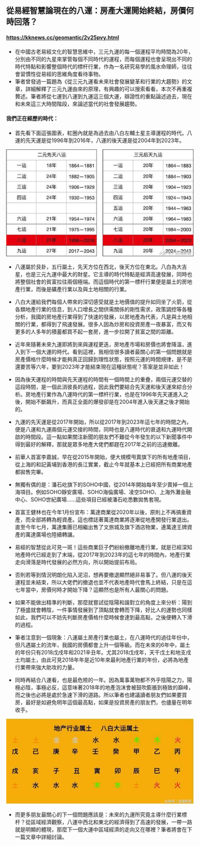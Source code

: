 ## 從易經智慧論現在的八運：房產大運開始終結，房價何時回落？
#### https://kknews.cc/geomantic/2v25pvy.html

* 在中國古老易經文化的智慧思維中，三元九運的每一個運程平均時間為20年，分別由不同的九星來掌管每個不同時代的運程，而每個運程也會呈現出不同的時代特點和影響整個時代的標杆行業，作為一名研究易學的風水命理師，往往會習慣性從易經的思維角度看待事物。
* 筆者曾發過一篇題為《從三元九運看未來社會發展變革和行業的大趨勢》的文章，詳細解釋了三元九運由來的原理，有興趣的可以搜索看看，本次不再重複贅述。筆者將從七運到八運到九運這三個大運，辯證性的重點論述過去，現在和未來這三大時間階段，來論述當代的社會發展趨勢。

#### 我們正在經歷的時代：

* 首先看下面這張圖表，紅圈內就是為過去由八白左輔土星主導運程的時代。八運的先天運是從1996年到2016年，八運的後天運是從2004年到2023年。

![Alt text](/Home/images/39_001.jpg)

* 八運屬於艮卦，五行屬土，先天方位在西北，後天方位在東北。八白為大吉星，也是三元九運中最大的財星。它主導的時代特點是經濟高速發展，同時也將整個社會的貧富拉往兩個極端。而這個時代的第一標杆行業便是屬土的房地產行業，而後是礦產行業以及與土地相關的行業。

* 八白大運給我們每個人帶來的深切感受就是土地價值的提升如同坐了火箭，從各類地產行業的信息，到人口增長之間供需關係的剛性需求，政策調控等各種分析，我國的房地產行業得到了快速的發展，以房地產為代表，凡是與土地相關的行業，都得到了飛速發展。很多人因為炒房和投資房產一夜暴富，而又有更多的人多年的積蓄都買不起一套房，進一步拉開了貧富之間的距離。

* 近年來隨著未來九運即將到來與運程更迭，房地產市場和房價也將會降溫，進入到下一個大運的時代。看到這裡，我相信很多讀者最關心的第一個問題就是房產價格什麼時候才能夠真正回歸到理性狀態，按照元運的時間規律，是不是還要苦等六年，要到2023年才能結束現在這種狀態呢？答案是並非如此！
 
* 因為後天運程的時間與先天運程的時間有一個時間上的重疊，兩個元運交替的這段時間，是一個此消彼長的過程，因此我們要結合先天運和後天運來綜合分析。房地產行業作為八運時代的第一標杆行業，也是在1996年先天運進入之後，開始不斷飆升，而真正全面的爆發卻是在2004年進入後天運之後才開始的。

* 九運的先天運是從2017年開始，所以從2017年到2023年這七年的時間之內，便是八運和九運兩個元運交接的時間，同時也是八運時代的衰退和九運時代開啟的時間段。這一點如果關注新聞的朋友們不難從今年發生的以下新聞事件中得到最好的解釋，那就是眾多地產大佬們都趕在2017年之前的迅速撤離。

* 前華人首富李嘉誠，早在從2015年開始，便大規模甩賣旗下的所有地產項目，從上海的和記黃埔到香港的長江實業，截止今年就基本上已經把所有商業地產都拋售完畢。

* 無獨有偶的是：潘石屹旗下的SOHO中國，從2014年開始每年至少賣掉一個上海項目。例如SOHO靜安廣場、SOHO海倫廣場、凌空SOHO、上海外灘金融中心、SOHO世紀廣場……這些項目已經被潘石屹悉數拋售套現。

* 首富王健林也在今年1月份宣布：萬達商業從2020年以後，原則上不再搞重資產，而全部將轉為輕資產。這也標誌著萬達商業將逐漸從地產開發行業退出。直至今年七月，萬達集團已相繼出售了文旅城及旗下酒店物業，連萬達王牌資產的萬達廣場也陸續轉讓。
 
* 易經的智慧從此可見一斑！這些商業巨子們紛紛撤離地產行業，就是已經深知地產時代已經走到了末端，從2017年到2023年的這七年的時間內，地產行業走向滑落是時代發展的必然方向，所以開始提前布局。

* 否則若等到情況明朗化陷入泥沼，想再要撤退顯然絕非易事了。但八運的後天運程並未結束，所以大佬們的撤退也並不代表地產時代會馬上終結，只是在這七年當中，房價何時才開始下降？這顯然也是所有人最關心的問題。

* 如果不能做出精準的判斷，那麼就嘗試從陰陽和諧對立的角度上來分析：陽到了極盛就會轉陰，一件事情發展到了頂點就會轉而下降，好比人的運勢也同樣如此，我們可以不妨先判斷房產價格什麼時候會達到最高點，之後便轉入下滑的過程。
 
* 筆者注意到一個現象：八運屬土房產行業也屬土，在八運時代的過往年份中，但凡遇屬土的流年，我國的房價都會上升一個等級。而在未來的6年中，屬土的年份只有2018戊戌年和2021辛丑年。尤其2018戊戌年，天干戊土和地支戌土均屬土，由此可見2018年年是近10年來最利地產行業的年份，必將為地產行業帶來強大助攻的力量。

* 同時再結合八運看，也是最危險的一年。因為萬事萬物都不外乎陰陽之力，陽極必陰，事極必反，這意味著2018年的地產泡沫會被鼓吹膨脹到極致的巔峰，而之後也必將是處於急速下滑的道路。所以筆者也建議讀者朋友們如果要買房，最好是如避免明年這個最高點，如果是投資房產的朋友們，也儘量在明年收手。

![Alt text](/Home/images/39_002.jpg)

* 而更多朋友最關心的下一個問題應該是：未來的九運所究竟主導什麼行業標杆？從區域經濟觀察，八運中西北和東北的經濟得到了高速的發展，一帶一路就是明顯的體現，那麼下一個大運中區域經濟的走向又在哪裡？筆者將會在下一篇文章中詳細討論。
